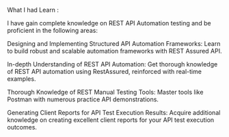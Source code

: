 What I had Learn :

I have gain complete knowledge on REST API Automation testing and be proficient in the following areas:

Designing and Implementing Structured API Automation Frameworks: Learn to build robust and scalable automation frameworks with REST Assured API.

In-depth Understanding of REST API Automation: Get thorough knowledge of REST API automation using RestAssured, reinforced with real-time examples.

Thorough Knowledge of REST Manual Testing Tools: Master tools like Postman with numerous practice API demonstrations.

Generating Client Reports for API Test Execution Results: Acquire additional knowledge on creating excellent client reports for your API test execution outcomes.
